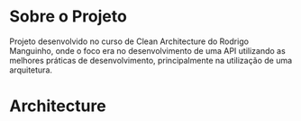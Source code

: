 # Sobre o Projeto
Projeto desenvolvido no curso de Clean Architecture do Rodrigo Manguinho, onde o foco era no desenvolvimento de uma API utilizando as melhores práticas de desenvolvimento, principalmente na utilização de uma arquitetura.

# Architecture

